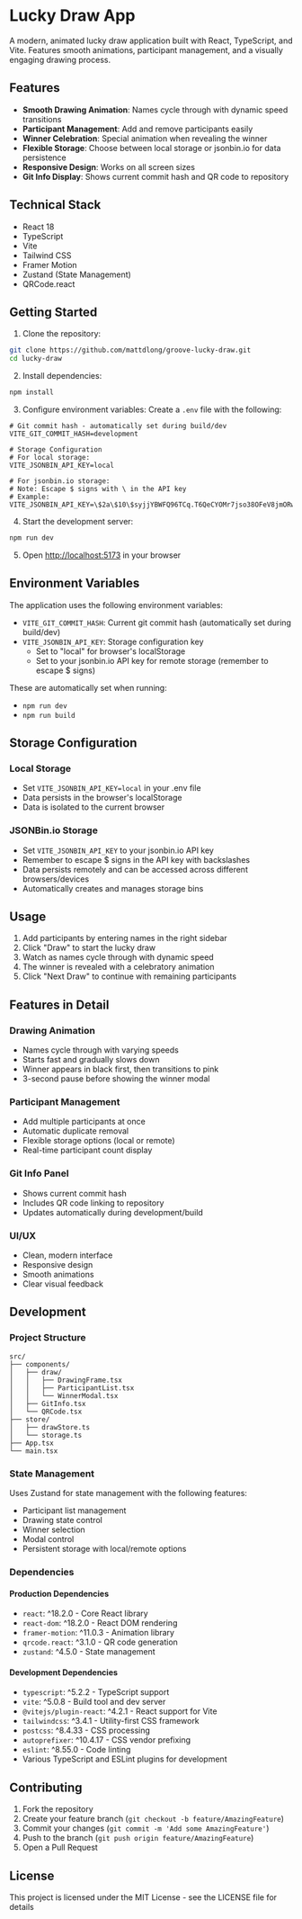 # Lucky Draw App

A modern, animated lucky draw application built with React, TypeScript, and Vite. Features smooth animations, participant management, and a visually engaging drawing process.

## Features

- **Smooth Drawing Animation**: Names cycle through with dynamic speed transitions
- **Participant Management**: Add and remove participants easily
- **Winner Celebration**: Special animation when revealing the winner
- **Flexible Storage**: Choose between local storage or jsonbin.io for data persistence
- **Responsive Design**: Works on all screen sizes
- **Git Info Display**: Shows current commit hash and QR code to repository

## Technical Stack

- React 18
- TypeScript
- Vite
- Tailwind CSS
- Framer Motion
- Zustand (State Management)
- QRCode.react

## Getting Started

1. Clone the repository:
```bash
git clone https://github.com/mattdlong/groove-lucky-draw.git
cd lucky-draw
```

2. Install dependencies:
```bash
npm install
```

3. Configure environment variables:
Create a `.env` file with the following:

```env
# Git commit hash - automatically set during build/dev
VITE_GIT_COMMIT_HASH=development

# Storage Configuration
# For local storage:
VITE_JSONBIN_API_KEY=local

# For jsonbin.io storage:
# Note: Escape $ signs with \ in the API key
# Example: VITE_JSONBIN_API_KEY=\$2a\$10\$syjjYBWFQ96TCq.T6QeCYOMr7jso38OFeV8jmORwAEqsZPlpZDPlS
```

4. Start the development server:
```bash
npm run dev
```

5. Open [http://localhost:5173](http://localhost:5173) in your browser

## Environment Variables

The application uses the following environment variables:

- `VITE_GIT_COMMIT_HASH`: Current git commit hash (automatically set during build/dev)
- `VITE_JSONBIN_API_KEY`: Storage configuration key
  - Set to "local" for browser's localStorage
  - Set to your jsonbin.io API key for remote storage (remember to escape $ signs)

These are automatically set when running:
- `npm run dev`
- `npm run build`

## Storage Configuration

### Local Storage
- Set `VITE_JSONBIN_API_KEY=local` in your .env file
- Data persists in the browser's localStorage
- Data is isolated to the current browser

### JSONBin.io Storage
- Set `VITE_JSONBIN_API_KEY` to your jsonbin.io API key
- Remember to escape $ signs in the API key with backslashes
- Data persists remotely and can be accessed across different browsers/devices
- Automatically creates and manages storage bins

## Usage

1. Add participants by entering names in the right sidebar
2. Click "Draw" to start the lucky draw
3. Watch as names cycle through with dynamic speed
4. The winner is revealed with a celebratory animation
5. Click "Next Draw" to continue with remaining participants

## Features in Detail

### Drawing Animation
- Names cycle through with varying speeds
- Starts fast and gradually slows down
- Winner appears in black first, then transitions to pink
- 3-second pause before showing the winner modal

### Participant Management
- Add multiple participants at once
- Automatic duplicate removal
- Flexible storage options (local or remote)
- Real-time participant count display

### Git Info Panel
- Shows current commit hash
- Includes QR code linking to repository
- Updates automatically during development/build

### UI/UX
- Clean, modern interface
- Responsive design
- Smooth animations
- Clear visual feedback

## Development

### Project Structure
```
src/
├── components/
│   ├── draw/
│   │   ├── DrawingFrame.tsx
│   │   ├── ParticipantList.tsx
│   │   └── WinnerModal.tsx
│   ├── GitInfo.tsx
│   └── QRCode.tsx
├── store/
│   ├── drawStore.ts
│   └── storage.ts
├── App.tsx
└── main.tsx
```

### State Management
Uses Zustand for state management with the following features:
- Participant list management
- Drawing state control
- Winner selection
- Modal control
- Persistent storage with local/remote options

### Dependencies

#### Production Dependencies
- `react`: ^18.2.0 - Core React library
- `react-dom`: ^18.2.0 - React DOM rendering
- `framer-motion`: ^11.0.3 - Animation library
- `qrcode.react`: ^3.1.0 - QR code generation
- `zustand`: ^4.5.0 - State management

#### Development Dependencies
- `typescript`: ^5.2.2 - TypeScript support
- `vite`: ^5.0.8 - Build tool and dev server
- `@vitejs/plugin-react`: ^4.2.1 - React support for Vite
- `tailwindcss`: ^3.4.1 - Utility-first CSS framework
- `postcss`: ^8.4.33 - CSS processing
- `autoprefixer`: ^10.4.17 - CSS vendor prefixing
- `eslint`: ^8.55.0 - Code linting
- Various TypeScript and ESLint plugins for development

## Contributing

1. Fork the repository
2. Create your feature branch (`git checkout -b feature/AmazingFeature`)
3. Commit your changes (`git commit -m 'Add some AmazingFeature'`)
4. Push to the branch (`git push origin feature/AmazingFeature`)
5. Open a Pull Request

## License

This project is licensed under the MIT License - see the LICENSE file for details
